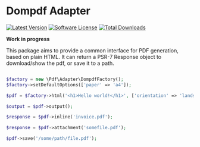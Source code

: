 # Dompdf Adapter

[![Latest Version](https://img.shields.io/github/release/php-pdf/dompdf-adapter.svg?style=flat-square)](https://github.com/php-pdf/dompdf-adapter/releases)
[![Software License](https://img.shields.io/badge/license-MIT-brightgreen.svg?style=flat-square)](LICENSE)
[![Total Downloads](https://img.shields.io/packagist/dt/php-pdf/dompdf-adapter.svg?style=flat-square)](https://packagist.org/packages/php-pdf/dompdf-adapter)

**Work in progress**

This package aims to provide a common interface for PDF generation, based on plain HTML. It can return a PSR-7 Response object to download/show the pdf, or save it to a path.

```php

$factory = new \Pdf\Adapter\DompdfFactory();
$factory->setDefaultOptions(['paper' => 'a4']);

$pdf = $factory->html('<h1>Hello world!</h1>', ['orientation' => 'landscape']);

$output = $pdf->output();

$response = $pdf->inline('invoice.pdf');

$response = $pdf->attachment('somefile.pdf');

$pdf->save('/some/path/file.pdf');

```
